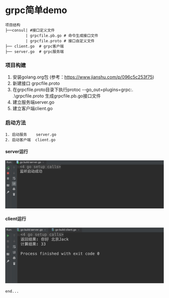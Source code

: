 
# grpc简单demo

```
项目结构
├──consul| #接口定义文件
         | grpcfile.pb.go # 命令生成接口文件
         | grpcfile.proto # 接口自定义文件
├── client.go  # grpc客户端
├── server.go  # grpc服务端
```


### 项目构建
1. 安装golang.org包 (参考：https://www.jianshu.com/p/096c5c253f75)
2. 新建接口 grpcfile.proto
3. 在grpcfile.proto目录下执行protoc --go_out=plugins=grpc:.  .\grpcfile.proto 生成grpcfile.pb.go接口文件
4. 建立服务端server.go
6. 建立客户端client.go


### 启动方法
```$xslt
1. 启动服务    server.go
2. 启动客户端  client.go

```
#### server运行
![image](https://github.com/itzujun/ggrpc/blob/master/image/server.jpg)

#### client运行
![image](https://github.com/itzujun/ggrpc/blob/master/image/client.jpg)



```
end...
```













